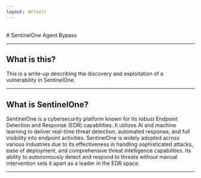 ```yaml
---
layout: default
---
```

<br/>
# SentinelOne Agent Bypass
<hr/>

## What is this?
This is a write-up describing the discovery and exploitation of a vulnerability in SentinelOne. 

<hr/>

## What is SentinelOne?
SentinelOne is a cybersecurity platform known for its robust Endpoint Detection and Response (EDR) capabilities. It utilizes AI and machine learning to deliver real-time threat detection, automated response, and full visibility into endpoint activities. SentinelOne is widely adopted across various industries due to its effectiveness in handling sophisticated attacks, ease of deployment, and comprehensive threat intelligence capabilities. Its ability to autonomously detect and respond to threats without manual intervention sets it apart as a leader in the EDR space.

<hr/>
